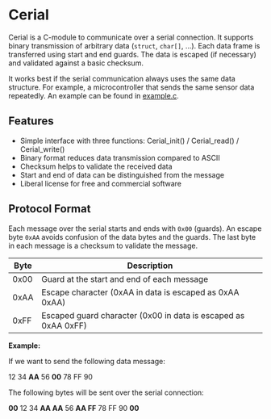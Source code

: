 # Cerial

Cerial is a C-module to communicate over a serial connection.
It supports binary transmission of arbitrary data (`struct`, `char[]`, ...).
Each data frame is transferred using start and end guards.
The data is escaped (if necessary) and validated against a basic checksum.

It works best if the serial communication always uses the same data structure.
For example, a microcontroller that sends the same sensor data repeatedly.
An example can be found in [example.c](https://github.com/MartinWeigel/Cerial/blob/master/example.c).

## Features

- Simple interface with three functions: Cerial_init() / Cerial_read() / Cerial_write()
- Binary format reduces data transmission compared to ASCII
- Checksum helps to validate the received data
- Start and end of data can be distinguished from the message
- Liberal license for free and commercial software

## Protocol Format

Each message over the serial starts and ends with `0x00` (guards).
An escape byte `0xAA` avoids confusion of the data bytes and the guards.
The last byte in each message is a checksum to validate the message.

Byte | Description
---- | -----------
0x00 | Guard at the start and end of each message
0xAA | Escape character (0xAA in data is escaped as 0xAA 0xAA)
0xFF | Escaped guard character (0x00 in data is escaped as 0xAA 0xFF)


**Example:**

If we want to send the following data message:

12 34 **AA** 56 **00** 78 FF 90

The following bytes will be sent over the serial connection:

**00** 12 34 **AA AA** 56 **AA FF** 78 FF 90 **00**
